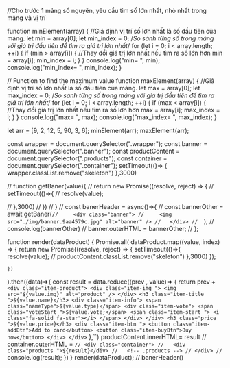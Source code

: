//Cho trước 1 mảng số nguyên, yêu cầu tìm số lớn nhất, nhỏ nhất trong mảng và vị trí

function minElement(array) {
  //Giả định vị trí số lớn nhất là số đầu tiên của mảng.
  let min = array[0];
  let min_index = 0;
  /*So sánh từng số trong mảng với giá trị đầu tiên để tìm ra giá trị lớn nhất*/
  for (let i = 0; i < array.length; ++i) {
    if (min > array[i]) {
      //Thay đổi giá trị lớn nhất nếu tìm ra số lớn hơn
      min = array[i];
      min_index = i;
    }
  }
  console.log("min= ", min);
  console.log("min_index= ", min_index);
}

// Function to find the maximum value
function maxElement(array) {
  //Giả định vị trí số lớn nhất là số đầu tiên của mảng.
  let max = array[0];
  let max_index = 0;
  /*So sánh từng số trong mảng với giá trị đầu tiên để tìm ra giá trị lớn nhất*/
  for (let i = 0; i < array.length; ++i) {
    if (max < array[i]) {
      //Thay đổi giá trị lớn nhất nếu tìm ra số lớn hơn
      max = array[i];
      max_index = i;
    }
  }
  console.log("max= ", max);
  console.log("max_index= ", max_index);
}

let arr = [9, 2, 12, 5, 90, 3, 6];
minElement(arr);
maxElement(arr);

<!-- ===================================================================================== -->


const wrapper = document.querySelector(".wrapper");
const banner = document.querySelector(".banner");
const productContent = document.querySelector(".products");
const container = document.querySelector(".container");
setTimeout(()=> {
    wrapper.classList.remove("skeleton")
},3000)

// function getBaner(value){
//   return new Promise((resolve, reject) => {
//     setTimeout(()=>{
//       resolve(value);

//   },3000)
//   })
// }
// const banerHeader = async()=>{
//   const bannerOther = await getBaner(`
//     <div class="banner">
//     <img src="./img/banner.9aa4579c.jpg" alt="banner" />
//   </div>
//   `);
//   console.log(bannerOther)
//   banner.outerHTML = bannerOther;
// };

function render(dataProduct) {
  Promise.all(
    dataProduct.map((value, index) => {
        return new Promise((resolve, reject) => {
            setTimeout(()=>{
                resolve(value);
                // productContent.classList.remove("skeleton")
            },3000)
          });

    })
  ).then((data)=>{
    const result = data.reduce((prev , value)=> {
        return prev  + 
        `
        <div class="item-product">
        <div class="item-img ">
          <img src="${value.img}" alt="product" />
        </div>
        <h3 class="item-title ">${value.name}</h3>
        <div class="item-info">
          <span class="nameType">${value.type}</span>
          <div class="item-vote">
            <span class="voteStart ">${value.vote}</span>
            <span class="item-start ">
              <i class="fa-solid fa-star"></i>
            </span>
          </div>
        </div>
        <h3 class="price ">${value.price}</h3>
        <div class="item-btn ">
          <button class="item-addBtn">Add to card</button>
          <button class="item-buyBtn">Buy now</button>
        </div>
      </div>
        `
    },``)
    productContent.innerHTML= result
    // container.outerHTML = `
    // <div class="container">
    //   <div class="products ">${result}</div>
    //   <!-- .products -->
    // </div>
    // `
    console.log(result);
  })
}
render(dataProduct);
// banerHeader()